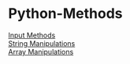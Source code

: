 # Python-Methods

<a href="https://github.com/tsxing/Python-Methods/blob/main/input_Methods.py">Input Methods</a> <br>
<a href="https://github.com/tsxing/Python-Methods/blob/main/string_Manipulations.py">String Manipulations</a> <br>
<a href="https://github.com/tsxing/Python-Methods/blob/main/array_Manipulations.py">Array Manipulations </a> 
